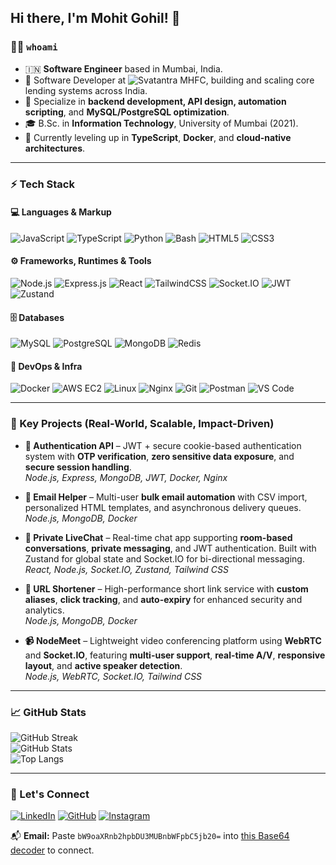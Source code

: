 ## Hi there, I'm Mohit Gohil! 👋

### 👨‍💻 `whoami`

- 🇮🇳 **Software Engineer** based in Mumbai, India.
- 💼 Software Developer at ![Svatantra MHFC](https://img.shields.io/badge/Svatantra%20MHFC-234ea94b?style=flat-square&logo=svatantramhfc&logoColor=green), building and scaling core lending systems across India.
- 🧠 Specialize in **backend development, API design, automation scripting**, and **MySQL/PostgreSQL optimization**.
- 🎓 B.Sc. in **Information Technology**, University of Mumbai (2021).
- 🚀 Currently leveling up in **TypeScript**, **Docker**, and **cloud-native architectures**.

---

### ⚡ Tech Stack

#### 💻 Languages & Markup

![JavaScript](https://img.shields.io/badge/javascript-%23323330.svg?style=for-the-badge&logo=javascript&logoColor=%23F7DF1E) ![TypeScript](https://img.shields.io/badge/typescript-%23007ACC.svg?style=for-the-badge&logo=typescript&logoColor=white) ![Python](https://img.shields.io/badge/python-3670A0?style=for-the-badge&logo=python&logoColor=ffdd54) ![Bash](https://img.shields.io/badge/bash-%23121011.svg?style=for-the-badge&logo=gnu-bash&logoColor=white) ![HTML5](https://img.shields.io/badge/html5-%23E34F26.svg?style=for-the-badge&logo=html5&logoColor=white) ![CSS3](https://img.shields.io/badge/css3-%231572B6.svg?style=for-the-badge&logo=css3&logoColor=white)

#### ⚙️ Frameworks, Runtimes & Tools

![Node.js](https://img.shields.io/badge/node.js-6DA55F?style=for-the-badge&logo=node.js&logoColor=white) ![Express.js](https://img.shields.io/badge/express.js-%23404d59.svg?style=for-the-badge&logo=express&logoColor=%2361DAFB) ![React](https://img.shields.io/badge/react-%2320232a.svg?style=for-the-badge&logo=react&logoColor=%2361DAFB) ![TailwindCSS](https://img.shields.io/badge/tailwindcss-%2320232a.svg?style=for-the-badge&logo=tailwindcss&logoColor=%2361DAFB) ![Socket.IO](https://img.shields.io/badge/Socket.IO-%23010101.svg?style=for-the-badge&logo=socket.io&logoColor=white) ![JWT](https://img.shields.io/badge/JWT-black?style=for-the-badge&logo=JSON%20web%20tokens) ![Zustand](https://img.shields.io/badge/zustand-%2320232a.svg?style=for-the-badge&logo=zustand&logoColor=white)

#### 🗄️ Databases

![MySQL](https://img.shields.io/badge/mysql-%2300f.svg?style=for-the-badge&logo=mysql&logoColor=white) ![PostgreSQL](https://img.shields.io/badge/postgresql-%23316192.svg?style=for-the-badge&logo=postgresql&logoColor=white) ![MongoDB](https://img.shields.io/badge/mongodb-%234ea94b.svg?style=for-the-badge&logo=mongodb&logoColor=white) ![Redis](https://img.shields.io/badge/redis-%23DD0031.svg?style=for-the-badge&logo=redis&logoColor=white)

#### 🚀 DevOps & Infra

![Docker](https://img.shields.io/badge/docker-%230db7ed.svg?style=for-the-badge&logo=docker&logoColor=white) ![AWS EC2](https://img.shields.io/badge/AWS%20EC2-%23FF9900.svg?style=for-the-badge&logo=amazonaws&logoColor=white) ![Linux](https://img.shields.io/badge/Linux-FCC624?style=for-the-badge&logo=linux&logoColor=black) ![Nginx](https://img.shields.io/badge/nginx-%23009639.svg?style=for-the-badge&logo=nginx&logoColor=white) ![Git](https://img.shields.io/badge/git-%23F05033.svg?style=for-the-badge&logo=git&logoColor=white) ![Postman](https://img.shields.io/badge/Postman-FF6C37?style=for-the-badge&logo=postman&logoColor=white) ![VS Code](https://img.shields.io/badge/VS%20Code-0078D4.svg?style=for-the-badge&logo=visual-studio-code&logoColor=white)

---

### 📂 Key Projects (Real-World, Scalable, Impact-Driven)

- **🔐 Authentication API** – JWT + secure cookie-based authentication system with **OTP verification**, **zero sensitive data exposure**, and **secure session handling**.  
  _Node.js, Express, MongoDB, JWT, Docker, Nginx_

- **📧 Email Helper** – Multi-user **bulk email automation** with CSV import, personalized HTML templates, and asynchronous delivery queues.  
  _Node.js, MongoDB, Docker_

- **💬 Private LiveChat** – Real-time chat app supporting **room-based conversations**, **private messaging**, and JWT authentication. Built with Zustand for global state and Socket.IO for bi-directional messaging.  
  _React, Node.js, Socket.IO, Zustand, Tailwind CSS_

- **🔗 URL Shortener** – High-performance short link service with **custom aliases**, **click tracking**, and **auto-expiry** for enhanced security and analytics.  
  _Node.js, MongoDB, Docker_

- **📹 NodeMeet** – Lightweight video conferencing platform using **WebRTC** and **Socket.IO**, featuring **multi-user support**, **real-time A/V**, **responsive layout**, and **active speaker detection**.  
  _Node.js, WebRTC, Socket.IO, Tailwind CSS_

---

### 📈 GitHub Stats

![GitHub Streak](https://github-readme-streak-stats.herokuapp.com/?user=MohitGohil&theme=dark&hide_border=true)  
![GitHub Stats](https://github-readme-stats.vercel.app/api?username=MohitGohil&show_icons=true&theme=dark&count_private=true&hide_border=true)  
![Top Langs](https://github-readme-stats.vercel.app/api/top-langs/?username=MohitGohil&layout=compact&theme=dark&hide_border=true)

---

### 🤝 Let's Connect

[![LinkedIn](https://img.shields.io/badge/mohit%20gohil-%230077B5.svg?style=for-the-badge&logo=linkedin&logoColor=white)](https://www.linkedin.com/in/mohit-gohil/) [![GitHub](https://img.shields.io/badge/MohitGohil-%23121011.svg?style=for-the-badge&logo=github&logoColor=white)](https://github.com/MohitGohil) [![Instagram](https://img.shields.io/badge/i_am_mohitgohil-%23E4405F.svg?style=for-the-badge&logo=Instagram&logoColor=white)](https://www.instagram.com/i_am_mohitgohil/)

📬 **Email:** Paste `bW9oaXRnb2hpbDU3MUBnbWFpbC5jb20=` into [this Base64 decoder](https://www.base64decode.org/) to connect.
